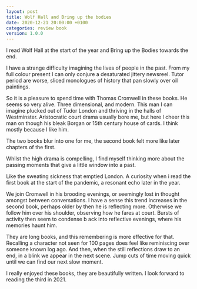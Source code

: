 ```yaml
---
layout: post
title: Wolf Hall and Bring up the bodies
date: 2020-12-21 20:00:00 +0100
categories: review book
version: 1.0.0
---
```


I read Wolf Hall at the start of the year and Bring up the Bodies towards the end.

I have a strange difficulty imagining the lives of people in the past. From my full colour present I can only conjure a desaturated jittery newsreel. Tutor period are worse, sliced monologues of history that pan slowly over oil paintings.

So it is a pleasure to spend time with Thomas Cromwell in these books. He seems so very alive. Three dimensional, and modern. This man I can imagine plucked out of Tudor London and thriving in the halls of Westminster. Aristocratic court drama usually bore me, but here I cheer this man on though his bleak Borgan or 15th century house of cards. I think mostly because I like him.

The two books blur into one for me, the second book felt more like later chapters of the first.

Whilst the high drama is compelling, I find myself thinking more about the passing moments that give a little window into a past.

Like the sweating sickness that emptied London. A curiosity when i read the first book at the start of the pandemic, a resonant echo later in the year.

We join Cromwell in his brooding evenings, or seemingly lost in thought amongst between conversations. I have a sense this trend increases in the second book, perhaps older by then he is reflecting more. Otherwise we follow him over his shoulder, observing how he fares at court. Bursts of activity then seem to condense b ack into reflective evenings, where his memories haunt him.

They are long books, and this remembering is more effective for that. Recalling a character not seen for 100 pages does feel like reminiscing over someone known log ago. And then, when the still reflections draw to an end, in a blink we appear in the next scene. Jump cuts of time moving quick until we can find our next slow moment.

I really enjoyed these books, they are beautifully written.
I look forward to reading the third in 2021.
